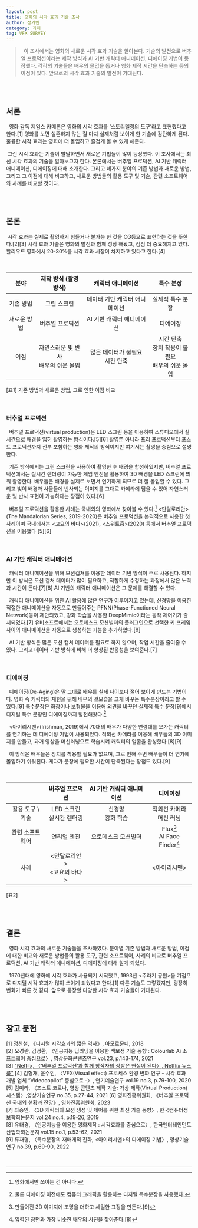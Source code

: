 ```yaml
---
layout: post
title: 영화의 시각 효과 기술 조사
author: 성가빈
category: 과제
tag: VFX SURVEY
---
```



> &nbsp;&nbsp;이 조사에서는 영화의 새로운 시각 효과 기술을 알아본다. 기술의 발전으로 버추얼 프로덕션이라는 제작 방식과 AI 기반 캐릭터 애니메이션, 디에이징 기법이 등장했다. 각각의 기술들은 배우의 몰입을 돕거나 영화 제작 시간을 단축하는 등의 이점이 있다. 앞으로의 시각 효과 기술의 발전이 기대된다.

<br>
<br>

## 서론
&nbsp;&nbsp;영화 감독 제임스 카메론은 영화의 시각 효과를 ‘스토리텔링의 도구’라고 표현했다고 한다.[1] 영화를 보면 실존하지 않는 걸 마치 실제처럼 보이게 한 기술에 감탄하게 된다. 훌륭한 시각 효과는 영화에 더 몰입하고 즐겁게 볼 수 있게 해준다.
  
&nbsp;그런 시각 효과는 기술이 발달하면서 새로운 기법들이 많이 등장했다. 이 조사에서는 최신 시각 효과의 기술을 알아보고자 한다. 본론에서는 버추얼 프로덕션, AI 기반 캐릭터 애니메이션, 디에이징에 대해 소개한다. 그리고 네가지 분야의 기존 방법과 새로운 방법, 그리고 그 이점에 대해 비교하고, 새로운 방법들의 활용 도구 및 기술, 관련 소프트웨어와 사례를 비교할 것이다.

<br>
<br>

## 본론
&nbsp;시각 효과는 실제로 촬영하기 힘들거나 불가능 한 것을 CG등으로 표현하는 것을 뜻한다.[2][3] 시각 효과 기술은 영화의 발전과 함께 성장 해왔고, 점점 더 중요해지고 있다. 할리우드 영화에서 20-30%를 시각 효과 시장이 차지하고 있다고 한다.[4]

<br>

| 분야        | 제작 방식 (촬영 방식) | 캐릭터 애니메이션             | 특수 분장        |
|:-----------:|:---------------------:|:-----------------------------:|:----------------:|
| 기존 방법   | 그린 스크린           | 데이터 기반 캐릭터 애니메이션 | 실제적 특수 분장 |
| 새로운 방법 | 버추얼 프로덕션       | AI 기반 캐릭터 애니메이션     | 디에이징         |
| 이점        | 자연스러운 빛 반사<br>배우의 쉬운 몰입 | 많은 데이터가 불필요<br>시간 단축 | 시간 단축<br>장치 착용이 불필요<br>배우의 쉬운 몰입 |

[표1] 기존 방법과 새로운 방법, 그로 인한 이점 비교

<br>

### 버추얼 프로덕션
&nbsp;&nbsp;버추얼 프로덕션(virtual production)은 LED 스크린 등을 이용하여 스튜디오에서 실시간으로 배경을 입혀 촬영하는 방식이다.[5][6] 촬영뿐 아니라 프리 프로덕션부터 포스트 프로덕션까지 전부 포함하는 영화 제작의 방식이지만 여기서는 촬영을 중심으로 설명한다.

&nbsp;&nbsp;기존 방식에서는 그린 스크린을 사용하여 촬영한 후 배경을 합성하였지만, 버추얼 프로덕션에서는 실시간 렌더링이 가능한 게임 엔진을 활용하여 3D 배경을 LED 스크린에 띄워 촬영한다. 배우들은 배경을 실제로 보면서 연기하게 되므로 더 잘 몰입할 수 있다. 그리고 빛이 배경과 사물들에 반사되는 이미지를 그대로 카메라에 담을 수 있어 자연스러운 빛 반사 표현이 가능하다는 장점이 있다.[6]


&nbsp;&nbsp;버추얼 프로덕션을 활용한 사례는 국내외의 영화에서 찾아볼 수 있다.[^1] <만달로리안>(The Mandalorian Series, 2019-2020)은 버추얼 프로덕션을 본격적으로 사용한 첫 사례이며 국내에서는 <고요의 바다>(2021), <스위트홈>(2020) 등에서 버추얼 프로덕션을 이용했다 [5][6]

<br>

### AI 기반 캐릭터 애니메이션
&nbsp;&nbsp;캐릭터 애니메이션을 위해 모션캡쳐를 이용한 데이터 기반 방식이 주로 사용된다. 하지만 이 방식은 모션 캡쳐 데이터가 많이 필요하고, 적합하게 수정하는 과정에서 많은 노력과 시간이 든다.[7][8] AI 기반의 캐릭터 애니메이션은 그 문제를 해결할 수 있다. 

&nbsp;&nbsp;캐릭터 애니메이션을 위한 AI 활용에 많은 연구가 이루어지고 있는데, 신경망을 이용한 적절한 애니메이션을 자동으로 만들어주는 PFNN(Phase-Functioned Neural Network)등이 제안되었고, 강화 학습을 사용한 DeepMimic이라는 동작 제어기가 출시되었다.[7] 유비소프트에서는 오토데스크 모션빌더의 플러그인으로 선택한 키 프레임 사이의 애니메이션을 자동으로 생성하는 기능을 추가하였다.[8] 

&nbsp;&nbsp;AI 기반 방식은 많은 모션 캡쳐 데이터를 필요로 하지 않으며, 작업 시간을 줄여줄 수 있다. 그리고 데이터 기반 방식에 비해 더 향상된 반응성을 보여준다.[7]

<br>

### 디에이징
&nbsp;&nbsp;디에이징(De-Aging)은 말 그대로 배우를 실제 나이보다 젊어 보이게 만드는 기법이다. 영화 속 캐릭터의 재현을 위해 배우의 겉모습을 크게 바꾸는 특수분장이라고 할 수 있다.[9]
특수분장은 화장이나 보형물을 이용해 외견을 바꾸던 실제적 특수 분장[9]에서 디지털 특수 분장인 디에이징까지 발전해왔다.[^2] 

&nbsp;&nbsp;<아이리시맨>(Irishman, 2019)에서 70대의 배우가 다양한 연령대를 오가는 캐릭터를 연기하는 데 디에이징 기법이 사용되었다. 적외선 카메라를 이용해 배우들의 3D 이미지를 만들고, 과거 영상을 머신러닝으로 학습시켜 캐릭터의 얼굴을 완성했다.[8][9]

&nbsp;&nbsp;이 방식은 배우들은 장치를 착용할 필요가 없으며, 그로 인해 주변 배우들이 더 연기에 몰입하기 쉬워진다. 게다가 분장에 필요한 시간이 단축된다는 장점도 있다.[9]

<br>

|                  | 버추얼 프로덕션               | AI 기반 캐릭터 애니메이션 | 디에이징                       |
|:----------------:|:-----------------------------:|:-------------------------:|:------------------------------:|
| 활용 도구 \ 기술 | LED 스크린<br>실시간 렌더링   | 신경망<br>강화 학습       | 적외선 카메라<br>머신 러닝     |
| 관련 소프트웨어  | 언리얼 엔진                   | 오토데스크 모션빌더       | Flux[^3]<br>AI Face Finder[^4] |
| 사례             | <만달로리안><br><고요의 바다> |                           | <아이리시맨>                   |

[표2] 

<br>
<br>

## 결론
&nbsp;&nbsp;영화 시각 효과의 새로운 기술들을 조사하였다. 분야별 기존 방법과 새로운 방법, 이점에 대한 비교와 새로운 방법들의 활용 도구, 관련 소프트웨어, 사례의 비교로 버추얼 프로덕션, AI 기반 캐릭터 애니메이션, 디에이징에 대해 알게 되었다.

&nbsp;&nbsp;1970년대에 영화에 시각 효과가 사용되기 시작했고, 1993년 <주라기 공원>을 기점으로 디지털 시각 효과가 많이 쓰이게 되었다고 한다.[1] 다른 기술도 그렇겠지만, 굉장히 변화가 빠른 것 같다. 앞으로 등장할 다양한 시각 효과 기술들이 기대된다.

<br>
<br>

## 참고 문헌
[1] 정찬철, 《디지털 시각효과의 짧은 역사》, 아모르문디, 2018  
[2] 오경란, 김정환, 〈인공지능 딥러닝을 이용한 색보정 기술 동향 : Colourlab Ai 소프트웨어 중심으로〉, 영상문화콘텐츠연구 vol.23, p.143-174, 2021  
[3] ["Netfilx, 〈‘버추얼 프로덕션’과 함께 창작자의 상상은 현실이 된다〉, Netflix 뉴스룸"](https://about.netflix.com/ko/news/vpopenhouse)
[4] 김형재, 윤수인, 〈VFX(Visual effect) 프로세스 환경 변화 연구 - 시각 효과 개발 업체 “Videocopilot” 중심으로 -〉, 연기예술연구 vol.19 no.3, p.79-100, 2020  
[5] 김미라, 〈포스트 코로나, 영상 콘텐츠 제작 기술: 가상 제작(Virtual Production) 시스템〉,영상기술연구 no.35, p.27-44, 2021
[6] 영화진흥위원회, 《버추얼 프로덕션 국내외 현황과 전망》, 영화진흥위원회, 2023  
[7] 최종인, 〈3D 캐릭터의 모션 생성 및 제어를 위한 최신 기술 동향〉, 한국컴퓨터정보학회논문지 vol.24 no.4, p.19-26, 2019  
[8] 유태경, 〈인공지능을 이용한 영화제작 : 시각효과를 중심으로〉, 한국엔터테인먼트산업학회논문지 vol.15 no.1, p.53-62, 2021  
[9] 류재형, 〈특수분장의 재매개적 진화, <아이리시맨>의 디에이징 기법〉, 영상기술연구 no.39, p.69-90, 2022  


<br>

---
[^1]: 영화에서만&nbsp;쓰이는&nbsp;건&nbsp;아니다.
[^2]: 물론&nbsp;디에이징&nbsp;이전에도&nbsp;컴퓨터&nbsp;그래픽을&nbsp;활용하는&nbsp;디지털&nbsp;특수분장을&nbsp;사용했다. 
[^3]: 만들어진&nbsp;3D&nbsp;이미지에&nbsp;조명을&nbsp;더하고&nbsp;세밀한&nbsp;표정을&nbsp;만든다.[9]
[^4]: 입력된 장면과 가장 비슷한 배우의 사진을 찾아준다.[8]